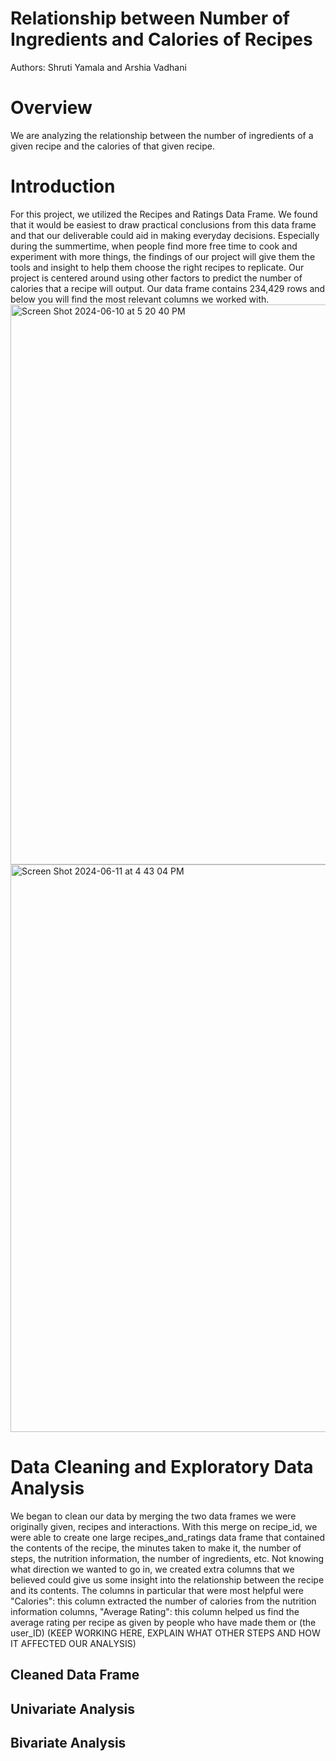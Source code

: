 # Relationship between Number of Ingredients and Calories of Recipes
Authors: Shruti Yamala and Arshia Vadhani

# Overview
We are analyzing the relationship between the number of ingredients of a given recipe and the calories of that given recipe.

# Introduction
For this project, we utilized the Recipes and Ratings Data Frame. We found that it would be easiest to draw practical conclusions from this data frame and that our deliverable could aid in making everyday decisions. Especially during the summertime, when people find more free time to cook and experiment with more things, the findings of our project will give them the tools and insight to help them choose the right recipes to replicate. Our project is centered around using other factors to predict the number of calories that a recipe will output. Our data frame contains 234,429 rows and below you will find the most relevant columns we worked with.
<img width="896" alt="Screen Shot 2024-06-10 at 5 20 40 PM" src="https://github.com/shrutiy14/-shrutiy14-.github.io-RecipeProject-/assets/129795184/adf180f6-bc5d-4be0-8e7c-15090b52f68e">
<img width="908" alt="Screen Shot 2024-06-11 at 4 43 04 PM" src="https://github.com/shrutiy14/-shrutiy14-.github.io-RecipeProject-/assets/129795184/9addc141-e1c7-4c83-8299-b61a7b0d99cd">

# Data Cleaning and Exploratory Data Analysis
We began to clean our data by merging the two data frames we were originally given, recipes and interactions. With this merge on recipe_id, we were able to create one large recipes_and_ratings data frame that contained the contents of the recipe, the minutes taken to make it, the number of steps, the nutrition information, the number of ingredients, etc. Not knowing what direction we wanted to go in, we created extra columns that we believed could give us some insight into the relationship between the recipe and its contents. The columns in particular that were most helpful were "Calories": this column extracted the number of calories from the nutrition information columns, "Average Rating": this column helped us find the average rating per recipe as given by people who have made them or (the user_ID) (KEEP WORKING HERE, EXPLAIN WHAT OTHER STEPS AND HOW IT AFFECTED OUR ANALYSIS)

## Cleaned Data Frame



## Univariate Analysis



## Bivariate Analysis
